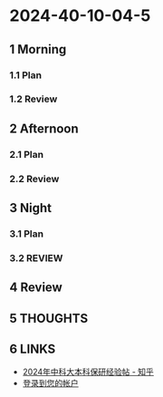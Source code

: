 # 2024-40-10-04-5

## 1 Morning

### 1.1 Plan

### 1.2 Review

## 2 Afternoon

### 2.1 Plan

### 2.2 Review

## 3 Night

### 3.1 Plan

### 3.2 REVIEW

## 4 Review

## 5 THOUGHTS

## 6 LINKS

- [2024年中科大本科保研经验帖 - 知乎](https://zhuanlan.zhihu.com/p/817966355)
- [登录到您的帐户](https://82clq6-my.sharepoint.com/personal/admin_82clq6_onmicrosoft_com/_layouts/15/onedrive.aspx?id=%2Fpersonal%2Fadmin%5F82clq6%5Fonmicrosoft%5Fcom%2FDocuments%2F%E5%9B%BE%E7%89%87%E5%88%86%E4%BA%AB%2F1687363223539%400%2E5x%2Ejpg&parent=%2Fpersonal%2Fadmin%5F82clq6%5Fonmicrosoft%5Fcom%2FDocuments%2F%E5%9B%BE%E7%89%87%E5%88%86%E4%BA%AB&ga=1)
